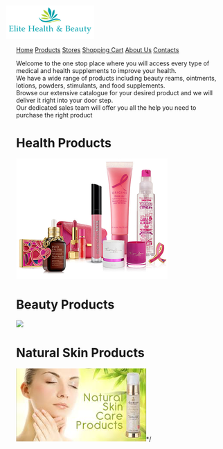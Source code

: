 <html>
  <body>
    <img src="logo.png" alt="Elite Health and Beaty Logo">
    <ul>
      <a href="index.php">Home</a>
      <a href="prodcuts.php">Products</a>
      <a href="stores.php">Stores</a>
      <a href="cart.php">Shopping Cart</a>
      <a href="about.php">About Us</a>
      <a href="contact.php">Contacts</a>
      <br>
      <p>Welcome to the one stop place where you will access every type of medical and health supplements to improve your health.<br>
We have a wide range of products including beauty reams, ointments, lotions, powders, stimulants, and food supplements.<br>
Browse our extensive catalogue for your desired product and we will deliver it right into your door step.<br>
Our dedicated sales team will offer you all the help you need to purchase the right product<br>
      <h1> Health Products</h1>
       <img src="health-beauty-products-3-h350_orig.jpg">
      <br>
       <h1> Beauty Products</h1>
       <img src="green-beauty.jpg">
      <br>
      <h1> Natural Skin Products </h1>
      <img src="skin.jpg">*/
  </body>
    
  </html>
